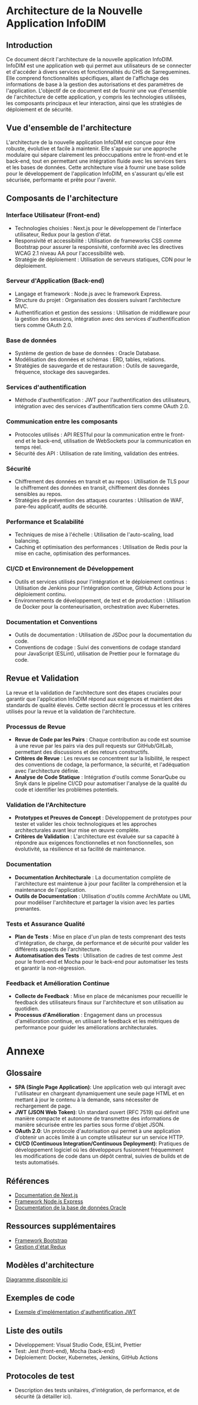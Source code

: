 # Architecture de la Nouvelle Application InfoDIM

## Introduction
Ce document décrit l'architecture de la nouvelle application InfoDIM. InfoDIM est une application web qui permet aux utilisateurs de se connecter et d'accéder à divers services et fonctionnalités du CHS de Sarreguemines. Elle comprend fonctionnalités spécifiques, allant de l'affichage des informations de base à la gestion des autorisations et des paramètres de l'application. L'objectif de ce document est de fournir une vue d'ensemble de l'architecture de cette application, y compris les technologies utilisées, les composants principaux et leur interaction, ainsi que les stratégies de déploiement et de sécurité.

## Vue d'ensemble de l'architecture

L'architecture de la nouvelle application InfoDIM est conçue pour être robuste, évolutive et facile à maintenir. Elle s'appuie sur une approche modulaire qui sépare clairement les préoccupations entre le front-end et le back-end, tout en permettant une intégration fluide avec les services tiers et les bases de données. Cette architecture vise à fournir une base solide pour le développement de l'application InfoDIM, en s'assurant qu'elle est sécurisée, performante et prête pour l'avenir.

## Composants de l'architecture

### Interface Utilisateur (Front-end)
- Technologies choisies : Next.js pour le développement de l'interface utilisateur, Redux pour la gestion d'état.
- Responsivité et accessibilité : Utilisation de frameworks CSS comme Bootstrap pour assurer la responsivité, conformité avec les directives WCAG 2.1 niveau AA pour l'accessibilité web.
- Stratégie de déploiement : Utilisation de serveurs statiques, CDN pour le déploiement.

### Serveur d'Application (Back-end)
- Langage et framework : Node.js avec le framework Express.
- Structure du projet : Organisation des dossiers suivant l'architecture MVC.
- Authentification et gestion des sessions : Utilisation de middleware pour la gestion des sessions, intégration avec des services d'authentification tiers comme OAuth 2.0.

### Base de données
- Système de gestion de base de données : Oracle Database.
- Modélisation des données et schémas : ERD, tables, relations.
- Stratégies de sauvegarde et de restauration : Outils de sauvegarde, fréquence, stockage des sauvegardes.

### Services d'authentification
- Méthode d'authentification : JWT pour l'authentification des utilisateurs, intégration avec des services d'authentification tiers comme OAuth 2.0.

### Communication entre les composants
- Protocoles utilisés : API RESTful pour la communication entre le front-end et le back-end, utilisation de WebSockets pour la communication en temps réel.
- Sécurité des API : Utilisation de rate limiting, validation des entrées.

### Sécurité
- Chiffrement des données en transit et au repos : Utilisation de TLS pour le chiffrement des données en transit, chiffrement des données sensibles au repos.
- Stratégies de prévention des attaques courantes : Utilisation de WAF, pare-feu applicatif, audits de sécurité.

### Performance et Scalabilité
- Techniques de mise à l'échelle : Utilisation de l'auto-scaling, load balancing.
- Caching et optimisation des performances : Utilisation de Redis pour la mise en cache, optimisation des performances.

### CI/CD et Environnement de Développement
- Outils et services utilisés pour l'intégration et le déploiement continus : Utilisation de Jenkins pour l'intégration continue, GitHub Actions pour le déploiement continu.
- Environnements de développement, de test et de production : Utilisation de Docker pour la conteneurisation, orchestration avec Kubernetes.

### Documentation et Conventions
- Outils de documentation : Utilisation de JSDoc pour la documentation du code.
- Conventions de codage : Suivi des conventions de codage standard pour JavaScript (ESLint), utilisation de Prettier pour le formatage du code.

## Revue et Validation

La revue et la validation de l'architecture sont des étapes cruciales pour garantir que l'application InfoDIM répond aux exigences et maintient des standards de qualité élevés. Cette section décrit le processus et les critères utilisés pour la revue et la validation de l'architecture.

### Processus de Revue

- **Revue de Code par les Pairs** : Chaque contribution au code est soumise à une revue par les pairs via des pull requests sur GitHub/GitLab, permettant des discussions et des retours constructifs.
- **Critères de Revue** : Les revues se concentrent sur la lisibilité, le respect des conventions de codage, la performance, la sécurité, et l'adéquation avec l'architecture définie.
- **Analyse de Code Statique** : Intégration d'outils comme SonarQube ou Snyk dans le pipeline CI/CD pour automatiser l'analyse de la qualité du code et identifier les problèmes potentiels.

### Validation de l'Architecture

- **Prototypes et Preuves de Concept** : Développement de prototypes pour tester et valider les choix technologiques et les approches architecturales avant leur mise en œuvre complète.
- **Critères de Validation** : L'architecture est évaluée sur sa capacité à répondre aux exigences fonctionnelles et non fonctionnelles, son évolutivité, sa résilience et sa facilité de maintenance.

### Documentation

- **Documentation Architecturale** : La documentation complète de l'architecture est maintenue à jour pour faciliter la compréhension et la maintenance de l'application.
- **Outils de Documentation** : Utilisation d'outils comme ArchiMate ou UML pour modéliser l'architecture et partager la vision avec les parties prenantes.

### Tests et Assurance Qualité

- **Plan de Tests** : Mise en place d'un plan de tests comprenant des tests d'intégration, de charge, de performance et de sécurité pour valider les différents aspects de l'architecture.
- **Automatisation des Tests** : Utilisation de cadres de test comme Jest pour le front-end et Mocha pour le back-end pour automatiser les tests et garantir la non-régression.

### Feedback et Amélioration Continue

- **Collecte de Feedback** : Mise en place de mécanismes pour recueillir le feedback des utilisateurs finaux sur l'architecture et son utilisation au quotidien.
- **Processus d'Amélioration** : Engagement dans un processus d'amélioration continue, en utilisant le feedback et les métriques de performance pour guider les améliorations architecturales.

# Annexe

## Glossaire
- **SPA (Single Page Application)**: Une application web qui interagit avec l'utilisateur en chargeant dynamiquement une seule page HTML et en mettant à jour le contenu à la demande, sans nécessiter de rechargement de page.
- **JWT (JSON Web Token)**: Un standard ouvert (RFC 7519) qui définit une manière compacte et autonome de transmettre des informations de manière sécurisée entre les parties sous forme d'objet JSON.
- **OAuth 2.0**: Un protocole d'autorisation qui permet à une application d'obtenir un accès limité à un compte utilisateur sur un service HTTP.
- **CI/CD (Continuous Integration/Continuous Deployment)**: Pratiques de développement logiciel où les développeurs fusionnent fréquemment les modifications de code dans un dépôt central, suivies de builds et de tests automatisés.

## Références
- [Documentation de Next.js](https://nextjs.org/docs)
- [Framework Node.js Express](https://expressjs.com/)
- [Documentation de la base de données Oracle](https://docs.oracle.com/en/database/)

## Ressources supplémentaires
- [Framework Bootstrap](https://react-bootstrap.netlify.app/docs/getting-started/introduction)
- [Gestion d'état Redux](https://redux.js.org/introduction/getting-started)

## Modèles d'architecture
[Diagramme disponible ici](https://lucid.app/lucidchart/fad45acb-dbb9-48cd-95b7-45aa98ac96f7/edit?viewport_loc=-85%2C-477%2C2742%2C1307%2C0_0&invitationId=inv_e5e13ed4-816a-416e-864c-7fe34075c86f)

## Exemples de code
- [Exemple d'implémentation d'authentification JWT](https://github.com/auth0/node-jsonwebtoken)

## Liste des outils
- Développement: Visual Studio Code, ESLint, Prettier
- Test: Jest (front-end), Mocha (back-end)
- Déploiement: Docker, Kubernetes, Jenkins, GitHub Actions

## Protocoles de test
- Description des tests unitaires, d'intégration, de performance, et de sécurité (à détailler ici).